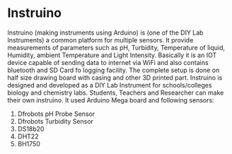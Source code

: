 # Instruino
Instruino (making instruments using Arduino)  is (one of the DIY Lab Instruments) a common platform for multiple sensors. It provide measurements of parameters such as pH, Turbidity, Temperature of liquid, Humidity, ambient Temperature and Light Intensity. Basically it is an IOT device capable of sending data to internet via WiFi and also contains bluetooth and SD Card fo logging facility. The complete setup is done on half size drawing board with casing and other 3D printed part.
Instruino is designed and developed as a DIY Lab Instrument for schools/colleges biology and chemistry labs. Students, Teachers and Researcher can make their own instruino.
It used Arduino Mega board and following sensors:
  1. Dfrobots pH Probe Sensor
  2. Dfrobots Turbidity Sensor
  3. DS18b20
  4. DHT22
  5. BH1750
